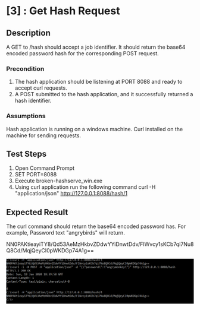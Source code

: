 # [3] : Get Hash Request

## Description

A GET to /hash should accept a job identifier.  It should return the base64 encoded password hash for the corresponding POST request.

### Precondition

1. The hash application should be listening at PORT 8088 and ready to accept curl requests.
2. A POST submitted to the hash application, and it successfully returned a hash identifier. 

### Assumptions

Hash application is running on a windows machine.
Curl installed on the machine for sending requests.

## Test Steps

1. Open Command Prompt
2. SET PORT=8088
3. Execute broken-hashserve_win.exe
4. Using curl application run the following command
curl -H "application/json" http://127.0.0.1:8088/hash/1


 

## Expected Result

The curl command should return the base64 encoded password has.  For example, Password text "angrybirds" will return.

NN0PAKtieayiTY8/Qd53AeMzHkbvZDdwYYiDnwtDdv/FIWvcy1sKCb7qi7Nu8Q8Cd/MqjQeyCI0pWKDGp74A1g==

![Get Request](hash-get-retreival.PNG)


